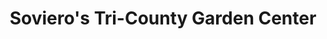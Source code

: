 ---
title: "Soviero's Tri-County Garden Center"
url: /high-point/sovieros-tri-county-garden-center/
shop: Garten-Center
---
